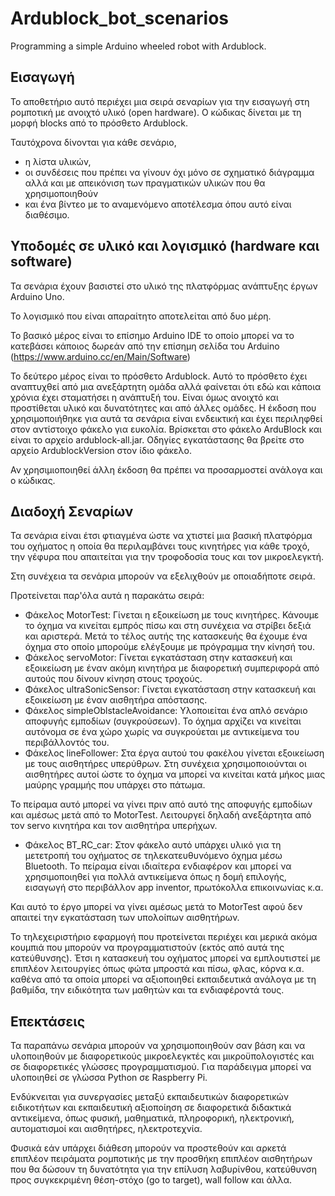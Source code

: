# Ardublock_bot_scenarios
Programming a simple Arduino wheeled robot with Ardublock. 

## Εισαγωγή


Το αποθετήριο αυτό περιέχει μια σειρά σεναρίων για την εισαγωγή στη ρομποτική με ανοιχτό υλικό (open hardware). Ο κώδικας δίνεται με τη μορφή blocks από το πρόσθετο Ardublock.

Ταυτόχρονα δίνονται για κάθε σενάριο, 
* η λίστα υλικών, 
* οι συνδέσεις που πρέπει να γίνουν όχι μόνο σε σχηματικό διάγραμμα αλλά και με απεικόνιση των πραγματικών υλικών που θα χρησιμοποιηθούν
* και ένα βίντεο με το αναμενόμενο αποτέλεσμα όπου αυτό είναι διαθέσιμο.

## Υποδομές σε υλικό και λογισμικό (hardware και software)

Τα σενάρια έχουν βασιστεί στο υλικό της πλατφόρμας ανάπτυξης έργων Arduino Uno.

Το λογισμικό που είναι απαραίτητο αποτελείται από δυο μέρη. 

Το βασικό μέρος είναι το επίσημο Arduino IDE το οποίο μπορεί να το κατεβάσει κάποιος δωρεάν από την επίσημη σελίδα του Arduino (https://www.arduino.cc/en/Main/Software)

Το δεύτερο μέρος είναι το πρόσθετο Ardublock. Αυτό το πρόσθετο έχει αναπτυχθεί από μια ανεξάρτητη ομάδα αλλά φαίνεται ότι εδώ και κάποια χρόνια έχει σταματήσει η ανάπτυξή του. Είναι όμως ανοιχτό και προστίθεται υλικό και δυνατότητες και από άλλες ομάδες. Η έκδοση που χρησιμοποιήθηκε για αυτά τα σενάρια είναι ενδεικτική και έχει περιληφθεί στον αντίστοιχο φάκελο για ευκολία. Βρίσκεται στο φάκελο ArduBlock και είναι το αρχείο ardublock-all.jar. Οδηγίες εγκατάστασης θα βρείτε στο αρχείο ArdublockVersion στον ίδιο φάκελο.

Αν χρησιμιοποιηθεί άλλη έκδοση θα πρέπει να προσαρμοστεί ανάλογα και ο κώδικας. 

## Διαδοχή Σεναρίων

Τα σενάρια είναι έτσι φτιαγμένα ώστε να χτιστεί μια βασική πλατφόρμα του οχήματος η οποία θα περιλαμβάνει τους κινητήρες για κάθε τροχό, την γέφυρα που απαιτείται για την τροφοδοσία τους και τον μικροελεγκτή. 

Στη συνέχεια τα σενάρια μπορούν να εξελιχθούν με οποιαδήποτε σειρά.

Προτείνεται παρ'όλα αυτά η παρακάτω σειρά:

* Φάκελος MotorTest: Γίνεται η εξοικείωση με τους κινητήρες. Κάνουμε το όχημα να κινείται εμπρός πίσω και στη συνέχεια να στρίβει δεξιά και αριστερά. Μετά το τέλος αυτής της κατασκευής θα έχουμε ένα όχημα στο οποίο μπορούμε ελέγξουμε με πρόγραμμα την κίνησή του.
* Φάκελος servoMotor: Γίνεται εγκατάσταση στην κατασκευή και εξοικείωση με έναν ακόμη κινητήρα με διαφορετική συμπεριφορά από αυτούς που δίνουν κίνηση στους τροχούς.
* Φάκελος ultraSonicSensor: Γίνεται εγκατάσταση στην κατασκευή και εξοικείωση με έναν αισθητήρα απόστασης. 
* Φάκελος simpleOblstacleAvoidance: Υλοποιείται ένα απλό σενάριο αποφυγής εμποδίων (συγκρούσεων). Το όχημα αρχίζει να κινείται αυτόνομα σε ένα χώρο χωρίς να συγκρούεται με αντικείμενα του περιβάλλοντός του.
* Φάκελος lineFollower: Στα έργα αυτού του φακέλου γίνεται εξοικείωση με τους αισθητήρες υπερύθρων. Στη συνέχεια χρησιμοποιούνται οι αισθητήρες αυτοί ώστε το όχημα να μπορεί να κινείται κατά μήκος μιας μαύρης γραμμής που υπάρχει στο πάτωμα. 

Το πείραμα αυτό μπορεί να γίνει πριν από αυτό της αποφυγής εμποδίων και αμέσως μετά από το MotorTest. Λειτουργεί δηλαδή ανεξάρτητα από τον servo κινητήρα και τον αισθητήρα υπερήχων.
* Φάκελος BT_RC_car: Στον φάκελο αυτό υπάρχει υλικό για τη μετετροπή του οχήματος σε τηλεκατευθυνόμενο όχημα μέσω Bluetooth. Το πείραμα είναι ιδιαίτερα ενδιαφέρον και μπορεί να χρησιμοποιηθεί για πολλά αντικείμενα όπως η δομή επιλογής, εισαγωγή στο περιβάλλον app inventor, πρωτόκολλα επικοινωνίας κ.α.

Και αυτό το έργο μπορεί να γίνει αμέσως μετά το MotorTest αφού δεν απαιτεί την εγκατάσταση των υπολοίπων αισθητήρων.

Το τηλεχειριστήριο εφαρμογή που προτείνεται περιέχει και μερικά ακόμα κουμπιά που μπορούν να προγραμματιστούν (εκτός από αυτά της κατεύθυνσης). Έτσι η κατασκευή του οχήματος μπορεί να εμπλουτιστεί με επιπλέον λειτουργίες όπως φώτα μπροστά και πίσω, φλας, κόρνα κ.α. καθένα από τα οποία μπορεί να αξιοποιηθεί εκπαιδευτικά ανάλογα με τη βαθμίδα, την ειδικότητα των μαθητών και τα ενδιαφέροντά τους. 

## Επεκτάσεις

Τα παραπάνω σενάρια μπορούν να χρησιμοποιηθούν σαν βάση και να υλοποιηθούν με διαφορετικούς μικροελεγκτές και μικροϋπολογιστές και σε διαφορετικές γλώσσες προγραμματισμού. Για παράδειγμα μπορεί να υλοποιηθεί σε γλώσσα Python σε Raspberry Pi. 

Ενδύκνειται για συνεργασίες μεταξύ εκπαιδευτικών διαφορετικών ειδικοτήτων και εκπαιδευτική αξιοποίηση σε διαφορετικά διδακτικά αντικείμενα, όπως φυσική, μαθηματικά, πληροφορική, ηλεκτρονική, αυτοματισμοί και αισθητήρες, ηλεκτροτεχνία. 

Φυσικά εάν υπάρχει διάθεση μπορούν να προστεθούν και αρκετά επιπλέον πειράματα ρομποτικής με την προσθήκη επιπλέον αισθητήρων που θα δώσουν τη δυνατότητα για την επίλυση λαβυρίνθου, κατεύθυνση προς συγκεκριμένη θέση-στόχο (go to target), wall follow και άλλα.




